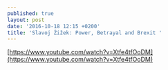 ```yaml
---
published: true
layout: post
date: '2016-10-18 12:15 +0200'
title: 'Slavoj Žižek: Power, Betrayal and Brexit '
---
```

[https://www.youtube.com/watch?v=Xtfe4tfOoDM](https://www.youtube.com/watch?v=Xtfe4tfOoDM)
